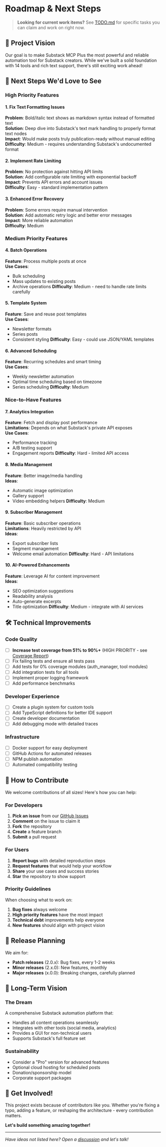 # Roadmap & Next Steps

> **Looking for current work items?** See [TODO.md](TODO.md) for specific tasks you can claim and work on right now.

## 🎯 Project Vision

Our goal is to make Substack MCP Plus the most powerful and reliable automation tool for Substack creators. While we've built a solid foundation with 14 tools and rich text support, there's still exciting work ahead!

## 🚀 Next Steps We'd Love to See

### High Priority Features

#### 1. Fix Text Formatting Issues
**Problem**: Bold/italic text shows as markdown syntax instead of formatted text  
**Solution**: Deep dive into Substack's text mark handling to properly format text nodes  
**Impact**: Would make posts truly publication-ready without manual editing  
**Difficulty**: Medium - requires understanding Substack's undocumented format  

#### 2. Implement Rate Limiting
**Problem**: No protection against hitting API limits  
**Solution**: Add configurable rate limiting with exponential backoff  
**Impact**: Prevents API errors and account issues  
**Difficulty**: Easy - standard implementation pattern  

#### 3. Enhanced Error Recovery
**Problem**: Some errors require manual intervention  
**Solution**: Add automatic retry logic and better error messages  
**Impact**: More reliable automation  
**Difficulty**: Medium  

### Medium Priority Features

#### 4. Batch Operations
**Feature**: Process multiple posts at once  
**Use Cases**: 
- Bulk scheduling
- Mass updates to existing posts
- Archive operations
**Difficulty**: Medium - need to handle rate limits carefully  

#### 5. Template System
**Feature**: Save and reuse post templates  
**Use Cases**:
- Newsletter formats
- Series posts
- Consistent styling
**Difficulty**: Easy - could use JSON/YAML templates  

#### 6. Advanced Scheduling
**Feature**: Recurring schedules and smart timing  
**Use Cases**:
- Weekly newsletter automation
- Optimal time scheduling based on timezone
- Series scheduling
**Difficulty**: Medium  

### Nice-to-Have Features

#### 7. Analytics Integration
**Feature**: Fetch and display post performance  
**Limitations**: Depends on what Substack's private API exposes  
**Use Cases**:
- Performance tracking
- A/B testing support
- Engagement reports
**Difficulty**: Hard - limited API access  

#### 8. Media Management
**Feature**: Better image/media handling  
**Ideas**:
- Automatic image optimization
- Gallery support
- Video embedding helpers
**Difficulty**: Medium  

#### 9. Subscriber Management
**Feature**: Basic subscriber operations  
**Limitations**: Heavily restricted by API  
**Ideas**:
- Export subscriber lists
- Segment management
- Welcome email automation
**Difficulty**: Hard - API limitations  

#### 10. AI-Powered Enhancements
**Feature**: Leverage AI for content improvement  
**Ideas**:
- SEO optimization suggestions
- Readability analysis
- Auto-generate excerpts
- Title optimization
**Difficulty**: Medium - integrate with AI services  

## 🛠 Technical Improvements

### Code Quality
- [ ] **Increase test coverage from 51% to 90%+** (HIGH PRIORITY - see [Coverage Report](docs/COVERAGE_REPORT.md))
- [ ] Fix failing tests and ensure all tests pass
- [ ] Add tests for 0% coverage modules (auth_manager, tool modules)
- [ ] Add integration tests for all tools
- [ ] Implement proper logging framework
- [ ] Add performance benchmarks

### Developer Experience
- [ ] Create a plugin system for custom tools
- [ ] Add TypeScript definitions for better IDE support
- [ ] Create developer documentation
- [ ] Add debugging mode with detailed traces

### Infrastructure
- [ ] Docker support for easy deployment
- [ ] GitHub Actions for automated releases
- [ ] NPM publish automation
- [ ] Automated compatibility testing

## 🤝 How to Contribute

We welcome contributions of all sizes! Here's how you can help:

### For Developers
1. **Pick an issue** from our [GitHub Issues](https://github.com/ty13r/substack-mcp-plus/issues)
2. **Comment** on the issue to claim it
3. **Fork** the repository
4. **Create** a feature branch
5. **Submit** a pull request

### For Users
1. **Report bugs** with detailed reproduction steps
2. **Request features** that would help your workflow
3. **Share** your use cases and success stories
4. **Star** the repository to show support

### Priority Guidelines
When choosing what to work on:
1. **Bug fixes** always welcome
2. **High priority features** have the most impact
3. **Technical debt** improvements help everyone
4. **New features** should align with project vision

## 📅 Release Planning

We aim for:
- **Patch releases** (2.0.x): Bug fixes, every 1-2 weeks
- **Minor releases** (2.x.0): New features, monthly
- **Major releases** (x.0.0): Breaking changes, carefully planned

## 💭 Long-Term Vision

### The Dream
A comprehensive Substack automation platform that:
- Handles all content operations seamlessly
- Integrates with other tools (social media, analytics)
- Provides a GUI for non-technical users
- Supports Substack's full feature set

### Sustainability
- Consider a "Pro" version for advanced features
- Optional cloud hosting for scheduled posts
- Donation/sponsorship model
- Corporate support packages

## 🎉 Get Involved!

This project exists because of contributors like you. Whether you're fixing a typo, adding a feature, or reshaping the architecture - every contribution matters.

**Let's build something amazing together!**

---

*Have ideas not listed here? Open a [discussion](https://github.com/ty13r/substack-mcp-plus/discussions) and let's talk!*
